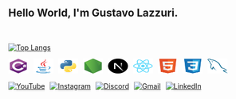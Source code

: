 ## Hello World, I'm Gustavo Lazzuri.  

<br>

[![Top Langs](https://github-readme-stats.vercel.app/api/top-langs/?username=Gulazzuri&layout=compact&langs_count=8&theme=transparent)](https://github.com/anuraghazra/github-readme-stats)

<div style="display: flex; flex-wrap: wrap; gap: 10px; align-items: center;">
  <img align="center" alt="Gustavo-Csharp" height="30" width="40" src="https://raw.githubusercontent.com/devicons/devicon/master/icons/csharp/csharp-original.svg">
  <img align="center" alt="Gustavo-Java" height="30" width="40" src="https://raw.githubusercontent.com/devicons/devicon/master/icons/java/java-original.svg">
  <img align="center" alt="Gustavo-Python" height="30" width="40" src="https://raw.githubusercontent.com/devicons/devicon/master/icons/python/python-original.svg">
  <img align="center" alt="Gustavo-NodeJs" height="30" width="40" src="https://raw.githubusercontent.com/devicons/devicon/master/icons/nodejs/nodejs-original.svg">
  <img align="center" alt="Gustavo-NextJs" height="30" width="40" src="https://raw.githubusercontent.com/devicons/devicon/master/icons/nextjs/nextjs-original.svg">
  <img align="center" alt="Gustavo-React" height="30" width="40" src="https://raw.githubusercontent.com/devicons/devicon/master/icons/react/react-original.svg">
  <img align="center" alt="Gustavo-HTML" height="30" width="40" src="https://raw.githubusercontent.com/devicons/devicon/master/icons/html5/html5-original.svg">
  <img align="center" alt="Gustavo-CSS" height="30" width="40" src="https://raw.githubusercontent.com/devicons/devicon/master/icons/css3/css3-original.svg">
  <img align="center" alt="Gustavo-SQL" height="30" width="40" src="https://raw.githubusercontent.com/devicons/devicon/master/icons/mysql/mysql-original.svg">
</div>

<br> 

<div style="display: flex; flex-wrap: wrap; gap: 10px; align-items: center;">
  <a href="https://www.youtube.com/channel/seucanal" target="_blank">
    <img src="https://img.shields.io/badge/YouTube-FF0000?style=flat&logo=youtube&logoColor=white" alt="YouTube">
  </a>
  <a href="https://instagram.com/g.lazzuri" target="_blank">
    <img src="https://img.shields.io/badge/Instagram-E4405F?style=flat&logo=instagram&logoColor=white" alt="Instagram">
  </a>
  <a href="https://discord.gg/seudiscord" target="_blank">
    <img src="https://img.shields.io/badge/Discord-7289DA?style=flat&logo=discord&logoColor=white" alt="Discord">
  </a> 
  <a href="mailto:gulazzuri@gmail.com">
    <img src="https://img.shields.io/badge/Gmail-D14836?style=flat&logo=gmail&logoColor=white" alt="Gmail">
  </a>
  <a href="https://www.linkedin.com/in/gustavolazzuri" target="_blank">
    <img src="https://img.shields.io/badge/LinkedIn-0077B5?style=flat&logo=linkedin&logoColor=white" alt="LinkedIn">
  </a> 
</div>
